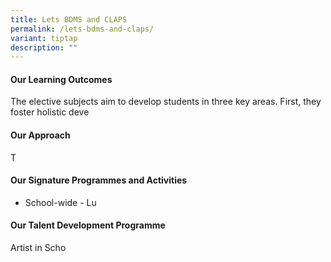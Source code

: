 ```yaml
---
title: Lets BDMS and CLAPS
permalink: /lets-bdms-and-claps/
variant: tiptap
description: ""
---
```

<h4><strong>Our Learning Outcomes</strong></h4>
<p>The elective subjects aim to develop students in three key areas. First,
they foster holistic deve</p>
<h4><strong>Our Approach</strong></h4>
<p>T</p>
<h4><strong>Our Signature Programmes and Activities</strong></h4>
<ul data-tight="true" class="tight">
<li>
<p>School-wide - Lu</p>
</li>
</ul>
<h4><strong>Our Talent Development Programme</strong></h4>
<p>Artist in Scho</p>
